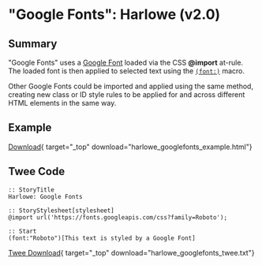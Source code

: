 # "Google Fonts": Harlowe (v2.0)

## Summary

"Google Fonts" uses a [Google Font](https://fonts.google.com/) loaded via the CSS **@import** at-rule. The loaded font is then applied to selected text using the [`(font:)`](https://twine2.neocities.org/#macro_font) macro.

Other Google Fonts could be imported and applied using the same method, creating new class or ID style rules to be applied for and across different HTML elements in the same way.

## Example

[Download](harlowe_googlefonts_example.html){ target="_top" download="harlowe_googlefonts_example.html"}

## Twee Code

```twee
:: StoryTitle
Harlowe: Google Fonts

:: StoryStylesheet[stylesheet]
@import url('https://fonts.googleapis.com/css?family=Roboto');

:: Start
(font:"Roboto")[This text is styled by a Google Font]

```

[Twee Download](harlowe_googlefonts_twee.txt){ target="_top" download="harlowe_googlefonts_twee.txt"}
